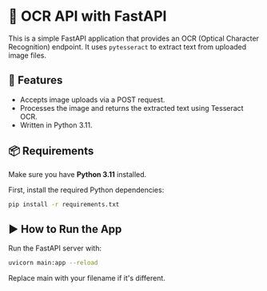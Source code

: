 # 🧠 OCR API with FastAPI

This is a simple FastAPI application that provides an OCR (Optical Character Recognition) endpoint. It uses `pytesseract` to extract text from uploaded image files.

## 🚀 Features

- Accepts image uploads via a POST request.
- Processes the image and returns the extracted text using Tesseract OCR.
- Written in Python 3.11.

## 📦 Requirements

Make sure you have **Python 3.11** installed.

First, install the required Python dependencies:

```bash
pip install -r requirements.txt
```

## ▶️ How to Run the App
Run the FastAPI server with:

```bash
uvicorn main:app --reload
```
Replace main with your filename if it's different.